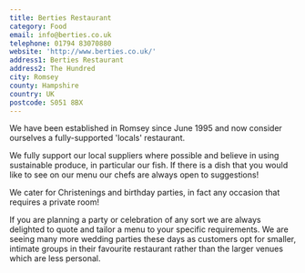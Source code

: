 ```yaml
---
title: Berties Restaurant
category: Food
email: info@berties.co.uk
telephone: 01794 83070880
website: 'http://www.berties.co.uk/'
address1: Berties Restaurant
address2: The Hundred
city: Romsey
county: Hampshire
country: UK
postcode: S051 8BX
---
```

We have been established in Romsey since June 1995 and now consider ourselves a fully-supported 'locals' restaurant.

We fully support our local suppliers where possible and believe in using sustainable produce, in particular our fish. If there is a dish that you would like to see on our menu our chefs are always open to suggestions!

We cater for Christenings and birthday parties, in fact any occasion that requires a private room!

If you are planning a party or celebration of any sort we are always delighted to quote and tailor a menu to your specific requirements. We are seeing many more wedding parties these days as customers opt for smaller, intimate groups in their favourite restaurant rather than the larger venues which are less personal.
